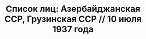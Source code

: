 ---
title: 'Список лиц: Азербайджанская ССР, Грузинская ССР // 10 июля 1937 года'
description: РГАСПИ, ф.17, т.2, оп.171, дело 410, лист 21
images:
- /disk/pictures/v02/17-171-410-021.jpg
- /disk/pictures/v02/17-171-410-022.jpg
- /disk/pictures/v02/17-171-410-023.jpg
- /disk/pictures/v02/17-171-410-024.jpg
- /disk/pictures/v02/17-171-410-025.jpg
- /disk/pictures/v02/17-171-410-026.jpg
---
